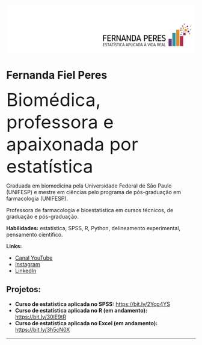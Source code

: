 <p align="center">
  <img src="Banner2.png" >
</p>

# Fernanda Fiel Peres
<font size = 10>Biomédica, professora e apaixonada por estatística</font>

Graduada em biomedicina pela Universidade Federal de São Paulo (UNIFESP) e mestre em ciências pelo programa de pós-graduação em farmacologia (UNIFESP).

Professora de farmacologia e bioestatística em cursos técnicos, de graduação e pós-graduação.

**Habilidades:** estatística, SPSS, R, Python, delineamento experimental, pensamento científico.

**Links:**
* [Canal YouTube](http://youtube.com/c/FernandaPeres)
* [Instagram](https://instagram.com/estatisticaaplicada)
* [LinkedIn](https://www.linkedin.com/in/fernandafielperes)


## Projetos:

* **Curso de estatística aplicada no SPSS:** https://bit.ly/2Ycp4YS
* **Curso de estatística aplicada no R (em andamento):** https://bit.ly/30lE9tR
* **Curso de estatística aplicada no Excel (em andamento):** https://bit.ly/3h5cN0X

---




